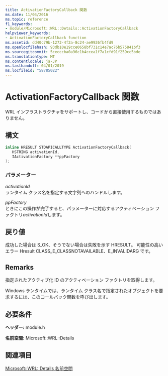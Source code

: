 ```yaml
---
title: ActivationFactoryCallback 関数
ms.date: 11/04/2016
ms.topic: reference
f1_keywords:
- module/Microsoft::WRL::Details::ActivationFactoryCallback
helpviewer_keywords:
- ActivationFactoryCallback function
ms.assetid: dd40c79b-1273-4f2a-8c24-ae9926fb4fd9
ms.openlocfilehash: 93db10e19cce0658bf731c14e7ac76b575841bf3
ms.sourcegitcommit: 5cecccba0a96c1b4ccea1f7a1cfd91f259cc5bde
ms.translationtype: MT
ms.contentlocale: ja-JP
ms.lasthandoff: 04/01/2019
ms.locfileid: "58785022"
---
```

# <a name="activationfactorycallback-function"></a>ActivationFactoryCallback 関数

WRL インフラストラクチャをサポートし、コードから直接使用するものではありません。

## <a name="syntax"></a>構文

```cpp
inline HRESULT STDAPICALLTYPE ActivationFactoryCallback(
   HSTRING activationId,
   IActivationFactory **ppFactory
);
```

### <a name="parameters"></a>パラメーター

*activationId*<br/>
ランタイム クラス名を指定する文字列へのハンドルします。

*ppFactory*<br/>
ときにこの操作が完了すると、パラメーターに対応するアクティベーション ファクトリ*activationId*します。

## <a name="return-value"></a>戻り値

成功した場合は S_OK、そうでない場合は失敗を示す HRESULT。 可能性の高いエラー Hresult CLASS_E_CLASSNOTAVAILABLE、E_INVALIDARG です。

## <a name="remarks"></a>Remarks

指定されたアクティブ化 ID のアクティベーション ファクトリを取得します。

Windows ランタイムでは、ランタイム クラス名で指定されたオブジェクトを要求するには、このコールバック関数を呼び出します。

## <a name="requirements"></a>必要条件

**ヘッダー:** module.h

**名前空間:** Microsoft::WRL::Details

## <a name="see-also"></a>関連項目

[Microsoft::WRL::Details 名前空間](microsoft-wrl-details-namespace.md)